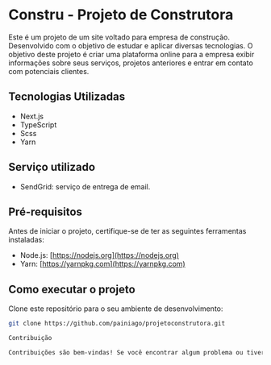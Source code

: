# Constru - Projeto de Construtora

Este é um projeto de um site voltado para empresa de construção. Desenvolvido com o objetivo de estudar e aplicar diversas tecnologias. O objetivo deste projeto é criar uma plataforma online para a empresa exibir informações sobre seus serviços, projetos anteriores e entrar em contato com potenciais clientes.

## Tecnologias Utilizadas

- Next.js
- TypeScript
- Scss
- Yarn

## Serviço utilizado

- SendGrid: serviço de entrega de email.

## Pré-requisitos

Antes de iniciar o projeto, certifique-se de ter as seguintes ferramentas instaladas:

- Node.js: [https://nodejs.org](https://nodejs.org)
- Yarn: [https://yarnpkg.com](https://yarnpkg.com)

## Como executar o projeto

Clone este repositório para o seu ambiente de desenvolvimento:

```bash
git clone https://github.com/painiago/projetoconstrutora.git

Contribuição

Contribuições são bem-vindas! Se você encontrar algum problema ou tiver sugestões de melhorias, fique à vontade para abrir uma issue ou enviar um pull request.

